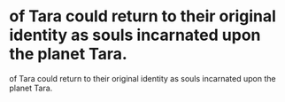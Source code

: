 # of  Tara could return to their original identity as souls incarnated upon the planet Tara.

of  Tara could return to their original identity as souls incarnated upon the planet Tara.